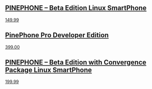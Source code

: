 ## [PINEPHONE – Beta Edition Linux SmartPhone](https://pine64.com/product/pinephone-beta-edition-linux-smartphone/)
[149.99](https://pine64.com/product/pinephone-beta-edition-linux-smartphone/)

## [PinePhone Pro Developer Edition](https://pine64.com/product/pinephone-pro-developer-edition/)
[399.00](https://pine64.com/product/pinephone-pro-developer-edition/)

## [PINEPHONE – Beta Edition with Convergence Package Linux SmartPhone](https://pine64.com/product/pinephone-beta-edition-with-convergence-package/)
[199.99](https://pine64.com/product/pinephone-beta-edition-with-convergence-package/)
